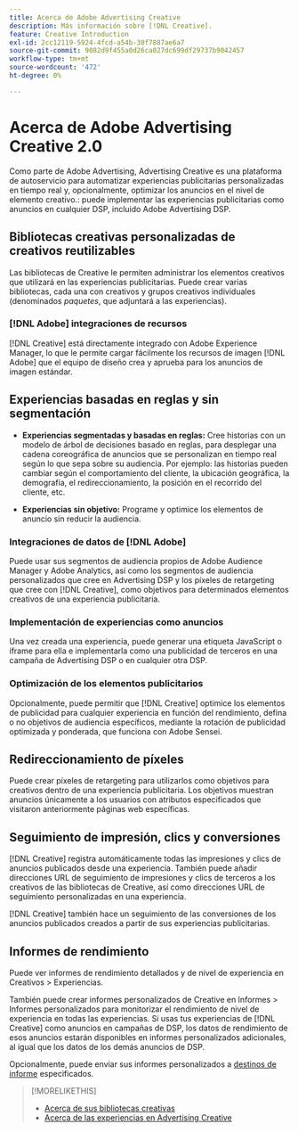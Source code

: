 ```yaml
---
title: Acerca de Adobe Advertising Creative
description: Más información sobre [!DNL Creative].
feature: Creative Introduction
exl-id: 2cc12119-5924-4fcd-a54b-30f7887ae6a7
source-git-commit: 9082d9f455a0d26ca027dc699df29737b9042457
workflow-type: tm+mt
source-wordcount: '472'
ht-degree: 0%

---
```


# Acerca de Adobe Advertising Creative 2.0

<!-- verify all and rewrite to include new stuff -->

Como parte de Adobe Advertising, Advertising Creative es una plataforma de autoservicio para automatizar experiencias publicitarias personalizadas en tiempo real y, opcionalmente, optimizar los anuncios en el nivel de elemento creativo.<!-- Verify -->: puede implementar las experiencias publicitarias como anuncios en cualquier DSP, incluido Adobe Advertising DSP.

## Bibliotecas creativas personalizadas de creativos reutilizables

Las bibliotecas de Creative le permiten administrar los elementos creativos que utilizará en las experiencias publicitarias. Puede crear varias bibliotecas, cada una con creativos y grupos creativos individuales (denominados *paquetes*, que adjuntará a las experiencias).

### [!DNL Adobe] integraciones de recursos

[!DNL Creative] está directamente integrado con Adobe Experience Manager, lo que le permite cargar fácilmente los recursos de imagen [!DNL Adobe] que el equipo de diseño crea y aprueba para los anuncios de imagen estándar.

## Experiencias basadas en reglas y sin segmentación

* **Experiencias segmentadas y basadas en reglas:** Cree historias con un modelo de árbol de decisiones basado en reglas, para desplegar una cadena coreográfica de anuncios que se personalizan en tiempo real según lo que sepa sobre su audiencia. Por ejemplo: las historias pueden cambiar según el comportamiento del cliente, la ubicación geográfica, la demografía, el redireccionamiento, la posición en el recorrido del cliente, etc.

* **Experiencias sin objetivo:** Programe y optimice los elementos de anuncio sin reducir la audiencia.

### Integraciones de datos de [!DNL Adobe]

Puede usar sus segmentos de audiencia propios de Adobe Audience Manager y Adobe Analytics, así como los segmentos de audiencia personalizados que cree en Advertising DSP y los píxeles de retargeting que cree con [!DNL Creative], como objetivos para determinados elementos creativos de una experiencia publicitaria. <!-- Advertiser should be able to target all segments that are available in DSP for targeting -->

### Implementación de experiencias como anuncios

Una vez creada una experiencia, puede generar una etiqueta JavaScript o iframe para ella e implementarla como una publicidad de terceros en una campaña de Advertising DSP o en cualquier otra DSP.

### Optimización de los elementos publicitarios

Opcionalmente, puede permitir que [!DNL Creative] optimice los elementos de publicidad para cualquier experiencia en función del rendimiento, defina o no objetivos de audiencia específicos, mediante la rotación de publicidad optimizada y ponderada, que funciona con Adobe Sensei.

<!--
[!DNL Creative] serves first-party ads and triggers third-party ads for the experience based on the specified targeting (when applicable), scheduling, ad rotation, and optimization goal options 
-->

## Redireccionamiento de píxeles

Puede crear píxeles de retargeting para utilizarlos como objetivos para creativos dentro de una experiencia publicitaria. Los objetivos muestran anuncios únicamente a los usuarios con atributos especificados que visitaron anteriormente páginas web específicas.

## Seguimiento de impresión, clics y conversiones

[!DNL Creative] registra automáticamente todas las impresiones y clics de anuncios publicados desde una experiencia. También puede añadir direcciones URL de seguimiento de impresiones y clics de terceros a los creativos de las bibliotecas de Creative, así como direcciones URL de seguimiento personalizadas en una experiencia.

[!DNL Creative] también hace un seguimiento de las conversiones de los anuncios publicados creados a partir de sus experiencias publicitarias.<!-- Verify wording; anything important to add here? We do track them for all users, right? Or is it optional?  -->

<!--
 [Don't need to mention] When an ad is served, the DSP that buys the ad first tracks the impression, and then passes the impression information to [!DNL Creative]. [!DNL Creative] first tracks a click on an ad, and it then passes the click information
to the DSP.
-->

## Informes de rendimiento

Puede ver informes de rendimiento detallados y de nivel de experiencia en Creativos > Experiencias.

También puede crear informes personalizados de Creative en Informes > Informes personalizados para monitorizar el rendimiento de nivel de experiencia en todas las experiencias. Si usas tus experiencias de [!DNL Creative] como anuncios en campañas de DSP, los datos de rendimiento de esos anuncios estarán disponibles en informes personalizados adicionales, al igual que los datos de los demás anuncios de DSP. <!-- Verify that [!DNL Creative] users have access to ALL other reports. -->

Opcionalmente, puede enviar sus informes personalizados a [destinos de informe](/help/dsp/reports/report-destinations/report-destination-about.md) especificados.

<!--
>* [Overview of implementing Adobe Advertising Creative](/help/creative/introduction/implementation-overview.md)
>* [How the user interface is organized](/help/creative/introduction/ui.md)
-->

>[!MORELIKETHIS]
>
>* [Acerca de sus bibliotecas creativas](/help/creative/creative-libraries/creative-libraries-about.md)
>* [Acerca de las experiencias en Advertising Creative](/help/creative/experiences/experience-about.md)
